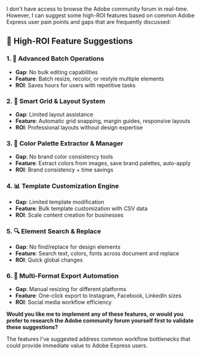 I don't have access to browse the Adobe community forum in real-time. However, I can suggest some high-ROI features based on common Adobe Express user pain points and gaps that are frequently discussed:

## 🚀 **High-ROI Feature Suggestions**

### 1. **🔄 Advanced Batch Operations** 
- **Gap**: No bulk editing capabilities
- **Feature**: Batch resize, recolor, or restyle multiple elements
- **ROI**: Saves hours for users with repetitive tasks

### 2. **📐 Smart Grid & Layout System**
- **Gap**: Limited layout assistance
- **Feature**: Automatic grid snapping, margin guides, responsive layouts
- **ROI**: Professional layouts without design expertise

### 3. **🎨 Color Palette Extractor & Manager**
- **Gap**: No brand color consistency tools
- **Feature**: Extract colors from images, save brand palettes, auto-apply
- **ROI**: Brand consistency + time savings

### 4. **📊 Template Customization Engine**
- **Gap**: Limited template modification
- **Feature**: Bulk template customization with CSV data
- **ROI**: Scale content creation for businesses

### 5. **🔍 Element Search & Replace**
- **Gap**: No find/replace for design elements
- **Feature**: Search text, colors, fonts across document and replace
- **ROI**: Quick global changes

### 6. **📱 Multi-Format Export Automation**
- **Gap**: Manual resizing for different platforms
- **Feature**: One-click export to Instagram, Facebook, LinkedIn sizes
- **ROI**: Social media workflow efficiency

**Would you like me to implement any of these features, or would you prefer to research the Adobe community forum yourself first to validate these suggestions?**

The features I've suggested address common workflow bottlenecks that could provide immediate value to Adobe Express users.
